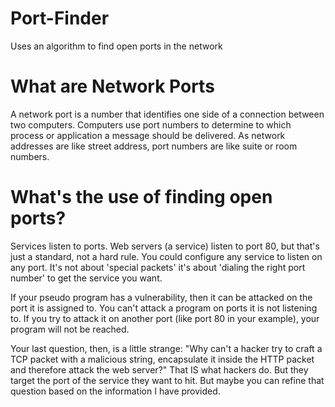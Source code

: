 # Port-Finder
Uses an algorithm to find open ports in the network

# What are Network Ports
A network port is a number that identifies one side of a connection between two computers. Computers use port numbers to determine to which process or application a message should be delivered. As network addresses are like street address, port numbers are like suite or room numbers.

# What's the use of finding open ports?
Services listen to ports. Web servers (a service) listen to port 80, but that's just a standard, not a hard rule. You could configure any service to listen on any port. It's not about 'special packets' it's about 'dialing the right port number' to get the service you want.

If your pseudo program has a vulnerability, then it can be attacked on the port it is assigned to. You can't attack a program on ports it is not listening to. If you try to attack it on another port (like port 80 in your example), your program will not be reached.

Your last question, then, is a little strange: "Why can't a hacker try to craft a TCP packet with a malicious string, encapsulate it inside the HTTP packet and therefore attack the web server?" That IS what hackers do. But they target the port of the service they want to hit. But maybe you can refine that question based on the information I have provided.

